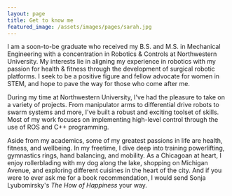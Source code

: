 ```yaml
---
layout: page
title: Get to know me
featured_image: /assets/images/pages/sarah.jpg
---
```


I am a soon-to-be graduate who received my B.S. and M.S. in Mechanical Engineering with a concentration in Robotics & Controls at Northwestern University. My interests lie in aligning my experience in robotics with my passion for health & fitness through the development of surgical robotic platforms. I seek to be a positive figure and fellow advocate for women in STEM, and hope to pave the way for those who come after me.

<!-- >The world always seems brighter when you’ve just made something that wasn’t there before. <cite>Neil Gaiman</cite> -->

During my time at Northwestern University, I've had the pleasure to take on a variety of projects. From manipulator arms to differential drive robots to swarm systems and more, I've built a robust and exciting toolset of skills. Most of my work focuses on implementing high-level control through the use of ROS and C++ programming.

Aside from my academics, some of my greatest passions in life are health, fitness, and wellbeing. In my freetime, I dive deep into training powerlifting, gymnastics rings, hand balancing, and mobility. As a Chicagoan at heart, I enjoy rollerblading with my dog along the lake, shopping on Michigan Avenue, and exploring different cuisines in the heart of the city. And if you were to ever ask me for a book recommendation, I would send Sonja Lyubomirsky's *The How of Happiness* your way.